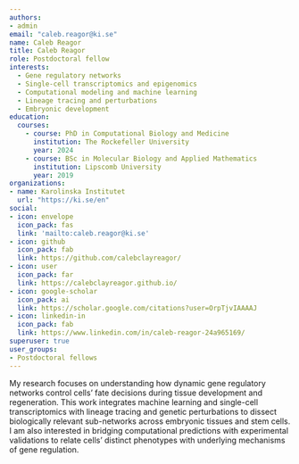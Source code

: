 ```yaml
---
authors:
- admin
email: "caleb.reagor@ki.se"
name: Caleb Reagor
title: Caleb Reagor
role: Postdoctoral fellow
interests:
  - Gene regulatory networks
  - Single-cell transcriptomics and epigenomics
  - Computational modeling and machine learning
  - Lineage tracing and perturbations
  - Embryonic development
education:
  courses:
    - course: PhD in Computational Biology and Medicine
      institution: The Rockefeller University
      year: 2024
    - course: BSc in Molecular Biology and Applied Mathematics
      institution: Lipscomb University
      year: 2019
organizations:
- name: Karolinska Institutet
  url: "https://ki.se/en"
social:
- icon: envelope
  icon_pack: fas
  link: 'mailto:caleb.reagor@ki.se'
- icon: github
  icon_pack: fab
  link: https://github.com/calebclayreagor/
- icon: user
  icon_pack: far
  link: https://calebclayreagor.github.io/
- icon: google-scholar
  icon_pack: ai
  link: https://scholar.google.com/citations?user=OrpTjvIAAAAJ
- icon: linkedin-in
  icon_pack: fab
  link: https://www.linkedin.com/in/caleb-reagor-24a965169/
superuser: true
user_groups:
- Postdoctoral fellows
---
```

My research focuses on understanding how dynamic gene regulatory networks control cells’ fate decisions during tissue development and regeneration. This work integrates machine learning and single-cell transcriptomics with lineage tracing and genetic perturbations to dissect biologically relevant sub-networks across embryonic tissues and stem cells. I am also interested in bridging computational predictions with experimental validations to relate cells’ distinct phenotypes with underlying mechanisms of gene regulation.